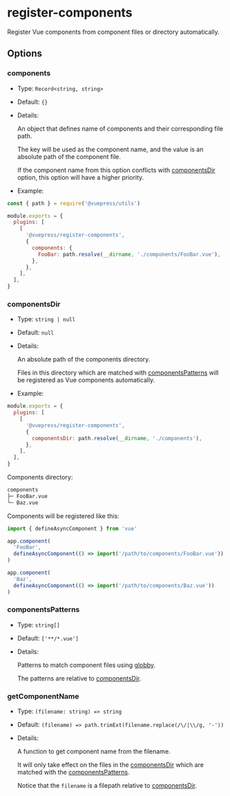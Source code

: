 # register-components

<NpmBadge package="@vuepress/plugin-register-components" />

Register Vue components from component files or directory automatically.

## Options

### components

- Type: `Record<string, string>`

- Default: `{}`

- Details:

  An object that defines name of components and their corresponding file path.

  The key will be used as the component name, and the value is an absolute path of the component file.

  If the component name from this option conflicts with [componentsDir](#componentsdir) option, this option will have a higher priority.

- Example:

```js
const { path } = require('@vuepress/utils')

module.exports = {
  plugins: [
    [
      '@vuepress/register-components',
      {
        components: {
          FooBar: path.resolve(__dirname, './components/FooBar.vue'),
        },
      },
    ],
  ],
}
```

### componentsDir

- Type: `string | null`

- Default: `null`

- Details:

  An absolute path of the components directory.

  Files in this directory which are matched with [componentsPatterns](#componentspatterns) will be registered as Vue components automatically.

- Example:

```js
module.exports = {
  plugins: [
    [
      '@vuepress/register-components',
      {
        componentsDir: path.resolve(__dirname, './components'),
      },
    ],
  ],
}
```

Components directory:

```bash
components
├─ FooBar.vue
└─ Baz.vue
```

Components will be registered like this:

```js
import { defineAsyncComponent } from 'vue'

app.component(
  'FooBar',
  defineAsyncComponent(() => import('/path/to/components/FooBar.vue'))
)

app.component(
  'Baz',
  defineAsyncComponent(() => import('/path/to/components/Baz.vue'))
)
```

### componentsPatterns

- Type: `string[]`

- Default: `['**/*.vue']`

- Details:

  Patterns to match component files using [globby](https://github.com/sindresorhus/globby).

  The patterns are relative to [componentsDir](#componentsdir).

### getComponentName

- Type: `(filename: string) => string`

- Default: `(filename) => path.trimExt(filename.replace(/\/|\\/g, '-'))`

- Details:

  A function to get component name from the filename.
  
  It will only take effect on the files in the [componentsDir](#componentsdir) which are matched with the [componentsPatterns](#componentspatterns).

  Notice that the `filename` is a filepath relative to [componentsDir](#componentsdir).
